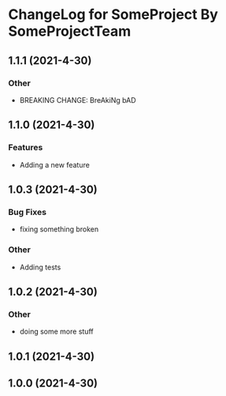 # ChangeLog for SomeProject By SomeProjectTeam
<a name="1.1.1"></a>
## 1.1.1 (2021-4-30)

### Other

* BREAKING CHANGE: BreAkiNg bAD

<a name="1.1.0"></a>
## 1.1.0 (2021-4-30)

### Features

* Adding a new feature

<a name="1.0.3"></a>
## 1.0.3 (2021-4-30)

### Bug Fixes

* fixing something broken

### Other

* Adding tests

<a name="1.0.2"></a>
## 1.0.2 (2021-4-30)

### Other

* doing some more stuff

<a name="1.0.1"></a>
## 1.0.1 (2021-4-30)

<a name="1.0.0"></a>
## 1.0.0 (2021-4-30)


